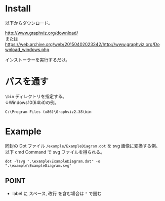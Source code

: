 # Install

以下からダウンロード。  

http://www.graphviz.org/download/  
または  
https://web.archive.org/web/20150402023342/http://www.graphviz.org/Download_windows.php  

インストーラーを実行するだけ。

# パスを通す

`\bin` ディレクトリを指定する。  
↓Windows10(64bit)の例。

```
C:\Program Files (x86)\Graphviz2.38\bin
```

# Example

同封の Dot ファイル `/example/ExampleDiagram.dot` を svg 画像に変換する例。  
以下 cmd Command で svg ファイルを得られる。

```
dot -Tsvg ".\example\ExampleDiagram.dot" -o ".\example\ExampleDiagram.svg"
```

## POINT

 - label に スペース, 改行 を含む場合は `"` で囲む
